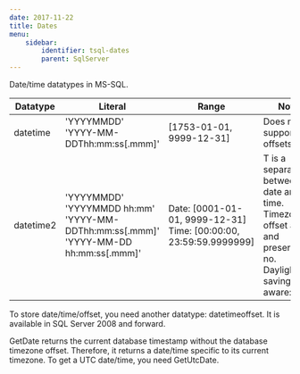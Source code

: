 ```yaml
---
date: 2017-11-22
title: Dates
menu:
    sidebar:
        identifier: tsql-dates
        parent: SqlServer
---
```


Date/time datatypes in MS-SQL.

<table>
<thead>
<tr>
    <th>Datatype
    <th>Literal
    <th>Range
    <th>Notes
</tr>
</thead>
<tbody>
<tr>
    <td>datetime
    <td>
        'YYYYMMDD'
        <br>
        'YYYY-MM-DDThh:mm:ss[.mmm]'
    </td>
    <td>[1753-01-01, 9999-12-31]
    <td>Does not support UTC offsets.
</tr>
<tr>
    <td>datetime2
    <td>
        'YYYYMMDD'
        <br>
        'YYYYMMDD hh:mm'
        <br>
        'YYYY-MM-DDThh:mm:ss[.mmm]'
        <br>
        'YYYY-MM-DD hh:mm:ss[.mmm]'
    </td>
    <td>
        Date: [0001-01-01, 9999-12-31]
        <br>
        Time: [00:00:00, 23:59:59.9999999]
    </td>
    <td>
        T is a separator between date and time.
        <br>
        Timezone offset aware and preservation: no.
        <br>
        Daylight saving aware: no.
    </td>
</tr>
</tbody>
</table>

To store date/time/offset, you need another datatype: datetimeoffset. It is available in SQL Server 2008 and forward.

GetDate returns the current database timestamp without the database timezone offset. Therefore, it returns a date/time specific to its current timezone. To get a UTC date/time, you need GetUtcDate.

